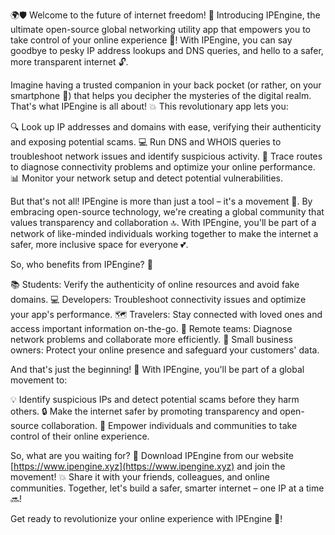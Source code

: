 🌍🛡️ Welcome to the future of internet freedom! 🚀 Introducing IPEngine, the ultimate open-source global networking utility app that empowers you to take control of your online experience 💪! With IPEngine, you can say goodbye to pesky IP address lookups and DNS queries, and hello to a safer, more transparent internet 🔓.

Imagine having a trusted companion in your back pocket (or rather, on your smartphone 📱) that helps you decipher the mysteries of the digital realm. That's what IPEngine is all about! 💥 This revolutionary app lets you:

🔍 Look up IP addresses and domains with ease, verifying their authenticity and exposing potential scams.
💻 Run DNS and WHOIS queries to troubleshoot network issues and identify suspicious activity.
🚨 Trace routes to diagnose connectivity problems and optimize your online performance.
📊 Monitor your network setup and detect potential vulnerabilities.

But that's not all! IPEngine is more than just a tool – it's a movement 🌈. By embracing open-source technology, we're creating a global community that values transparency and collaboration 🔝. With IPEngine, you'll be part of a network of like-minded individuals working together to make the internet a safer, more inclusive space for everyone 💕.

So, who benefits from IPEngine? 🤔

📚 Students: Verify the authenticity of online resources and avoid fake domains.
💻 Developers: Troubleshoot connectivity issues and optimize your app's performance.
🗺️ Travelers: Stay connected with loved ones and access important information on-the-go.
👥 Remote teams: Diagnose network problems and collaborate more efficiently.
🏢 Small business owners: Protect your online presence and safeguard your customers' data.

And that's just the beginning! 🚀 With IPEngine, you'll be part of a global movement to:

💡 Identify suspicious IPs and detect potential scams before they harm others.
🔒 Make the internet safer by promoting transparency and open-source collaboration.
💪 Empower individuals and communities to take control of their online experience.

So, what are you waiting for? 🎉 Download IPEngine from our website [https://www.ipengine.xyz](https://www.ipengine.xyz) and join the movement! 💥 Share it with your friends, colleagues, and online communities. Together, let's build a safer, smarter internet – one IP at a time 🔜!

Get ready to revolutionize your online experience with IPEngine 🎊!